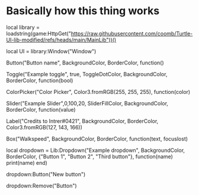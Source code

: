 # Basically how this thing works

local library = loadstring(game:HttpGet("https://raw.githubusercontent.com/coomb/Turtle-UI-lib-modified/refs/heads/main/MainLib"))()

local UI = library:Window("Window")

Button("Button name", BackgroundColor, BorderColor, function()

Toggle("Example toggle", true, ToggleDotColor, BackgroundColor, BorderColor, function(bool)

ColorPicker("Color Picker", Color3.fromRGB(255, 255, 255), function(color)

Slider("Example Slider",0,100,20, SliderFillColor, BackgroundColor, BorderColor, function(value)

Label("Credits to Intrer#0421", BackgroundColor, BorderColor, Color3.fromRGB(127, 143, 166))

Box("Walkspeed", BackgroundColor, BorderColor, function(text, focuslost)

local dropdown = Lib:Dropdown("Example dropdown", BackgroundColor, BorderColor, {"Button 1", "Button 2", "Third button"}, function(name)
   print(name)
end)

dropdown:Button("New button")

dropdown:Remove("Button")
